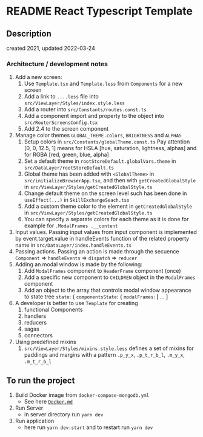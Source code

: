 # README React Typescript Template

## Description

created 2021, updated 2022-03-24

### Architecture / development notes

1. Add a new screen:
   1. Use `Template.tsx` and `Template.less` from `Components` for a new screen
   2. Add a link to `....less` file into `src/ViewLayer/Styles/index.style.less`
   3. Add a router into `src/Constants/routes.const.ts`
   4. Add a component import and property to the object into `src/RouterScreensConfig.tsx`
   5. Add 2.4 to the screen component
2. Manage color themes `GLOBAL_THEME.colors`, `BRIGHTNESS` and `ALPHAS`
   1. Setup colors in `src/Constants/globalTheme.const.ts` Pay attention [0, 0, 12.5, 1] means for HSLA [hue, saturation, lightness, alphas] and for RGBA [red, green, blue, alpha]
   2. Set a default theme in `rootStoreDefault.globalVars.theme` in `src/DataLayer/rootStoreDefault.ts`
   3. Global theme has been added with `<GlobalTheme>` in `src/initializeBrowserApp.tsx`, and then with `getCreatedGlobalStyle` in `src/ViewLayer/Styles/getCreatedGlobalStyle.ts`
   4. Change default theme on the screen level such has been done in `useEffect(...)` in `SkillExchangeSeach.tsx`
   5. Add a custom theme color to the element in `getCreatedGlobalStyle` in `src/ViewLayer/Styles/getCreatedGlobalStyle.ts`
   6. You can specify a separate colors for each theme as it is done for example for `.ModalFrames .__content`
3. Input values. Passing input values from input component is implemented by event.target.value in handleEvents function of the related property name in `src/DataLayer/index.handleEvents.ts`
4. Passing actions. Passing an action is made through the secuence `Component` => `handleEvents` => `dispatch` => `reducer`
5. Adding an modal window is made by the following:
   1. Add `ModalFrames` component to `HeaderFrame` component (once)
   2. Add a specific new component to `CHILDREN` object in the `ModalFrames` component
   3. Add an object to the array that controls modal window appearance to state tree `state`: { `componentsState`: {
      `modalFrames`: [ ... ]
6. A developer is better to use `Template` for creating
   1. functional Components
   2. handlers
   3. reducers
   4. sagas
   5. connectors
7. Using predefined mixins
   1. `src/ViewLayer/Styles/mixins.style.less` defines a set of mixins for paddings and margins with a pattern `.p_y_x`, `.p_t_r_b_l`, `.m_y_x`, `.m_t_r_b_l`

## To run the project

1. Build Docker image from `docker-compose-mongodb.yml`
   - See here [`Docker.md`](https://github.com/ybeaz/manuals/blob/main/Docker.md)
2. Run Server
   - in server directory run `yarn dev`
3. Run application
   - here run `yarn dev:start` and to restart run `yarn dev`
